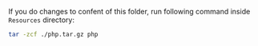 If you do changes to confent of this folder, run following command inside `Resources` directory:

```sh
tar -zcf ./php.tar.gz php
```
